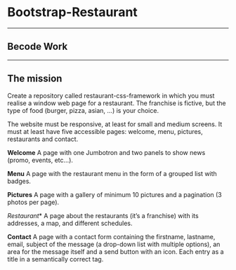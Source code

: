 # Bootstrap-Restaurant

***

## Becode Work

***

## The mission
Create a repository called restaurant-css-framework in which you must realise a window web page for a restaurant. The franchise is fictive, but the type of food (burger, pizza, asian, …​) is your choice.

The website must be responsive, at least for small and medium screens. It must at least have five accessible pages: welcome, menu, pictures, restaurants and contact.

**Welcome**
A page with one Jumbotron and two panels to show news (promo, events, etc…​).

**Menu**
A page with the restaurant menu in the form of a grouped list with badges.

**Pictures**
A page with a gallery of minimum 10 pictures and a pagination (3 photos per page).

*Restaurant**
A page about the restaurants (it’s a franchise) with its addresses, a map, and different schedules.

**Contact**
A page with a contact form containing the firstname, lastname, email, subject of the message (a drop-down list with multiple options), an area for the message itself and a send button with an icon. Each entry as a title in a semantically correct tag.

